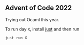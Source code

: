 ## Advent of Code 2022
Trying out Ocaml this year.

To run day `X`, install [just](https://github.com/casey/just) and then run
```console
just run X
```

